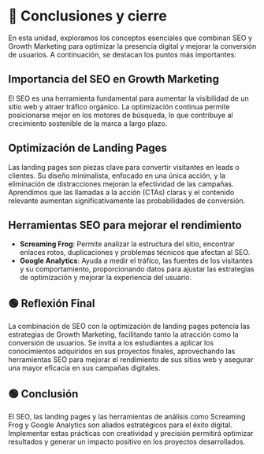 # 🎃 Conclusiones y cierre
En esta unidad, exploramos los conceptos esenciales que combinan SEO y Growth Marketing para optimizar la presencia digital y mejorar la conversión de usuarios. A continuación, se destacan los puntos más importantes:

## Importancia del SEO en Growth Marketing
El SEO es una herramienta fundamental para aumentar la visibilidad de un sitio web y atraer tráfico orgánico. La optimización continua permite posicionarse mejor en los motores de búsqueda, lo que contribuye al crecimiento sostenible de la marca a largo plazo.

## Optimización de Landing Pages
Las landing pages son piezas clave para convertir visitantes en leads o clientes. Su diseño minimalista, enfocado en una única acción, y la eliminación de distracciones mejoran la efectividad de las campañas. Aprendimos que las llamadas a la acción (CTAs) claras y el contenido relevante aumentan significativamente las probabilidades de conversión.

## Herramientas SEO para mejorar el rendimiento
- **Screaming Frog**: Permite analizar la estructura del sitio, encontrar enlaces rotos, duplicaciones y problemas técnicos que afectan al SEO.
- **Google Analytics**: Ayuda a medir el tráfico, las fuentes de los visitantes y su comportamiento, proporcionando datos para ajustar las estrategias de optimización y mejorar la experiencia del usuario.

## 🟢 Reflexión Final
La combinación de SEO con la optimización de landing pages potencia las estrategias de Growth Marketing, facilitando tanto la atracción como la conversión de usuarios. Se invita a los estudiantes a aplicar los conocimientos adquiridos en sus proyectos finales, aprovechando las herramientas SEO para mejorar el rendimiento de sus sitios web y asegurar una mayor eficacia en sus campañas digitales.

## 🟢 Conclusión
El SEO, las landing pages y las herramientas de análisis como Screaming Frog y Google Analytics son aliados estratégicos para el éxito digital. Implementar estas prácticas con creatividad y precisión permitirá optimizar resultados y generar un impacto positivo en los proyectos desarrollados.